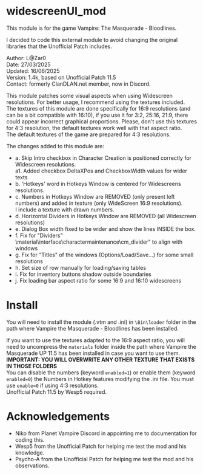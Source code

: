 # widescreenUI_mod

This module is for the game Vampire: The Masquerade - Bloodlines.

I decided to code this external module to avoid changing the original libraries that the Unofficial Patch includes.
 
Author: L@Zar0\
Date: 27/03/2025\
Updated: 16/06/2025\
Version: 1.4k, based on Unofficial Patch 11.5\
Contact: formerly ClanDLAN.net member, now in Discord.

This module patches some visual aspects when using Widescreen resolutions. For better usage, I recommend using the textures included.\
The textures of this module are done specifically for 16:9 resolutions (and can be a bit compatible with 16:10), if you use it for 3:2, 25:16, 21:9, there could appear incorrect graphical proportions. Please, don't use this textures for 4:3 resolution, the default textures work well with that aspect ratio.\
The default textures of the game are prepared for 4:3 resolutions.

 The changes added to this module are:
* a.  Skip Intro checkbox in Character Creation is positioned correctly for Widescreen resolutions.\
  a1. Added checkbox DeltaXPos and CheckboxWidth values for wider texts
* b.	'Hotkeys' word in Hotkeys Window is centered for Widescreens resolutions.
* c.  Numbers in Hotkeys Window are REMOVED (only present left numbers) and added in texture (only WideScreen 16:9 resolutions).\
      I include a texture with drawn numbers.
* d.  Horizontal Dividers in Hotkeys Window are REMOVED (all Widescreen resolutions)
* e.  Dialog Box width fixed to be wider and show the lines INSIDE the box.
* f.  Fix for "Dividers" \material\interface\charactermaintenance\cm_divider" to align with windows
* g.  Fix for "Titles" of the windows (Options/Load/Save...) for some small resolutions
* h.  Set size of row manually for loading/saving tables
* i.  Fix for inventory buttons shadow outside boundaries
* j.	 Fix loading bar aspect ratio for some 16:9 and 16:10 widescreens

# Install

You will need to install the module (.vtm and .ini) in `\Bin\loader` folder in the path where Vampire the Masquerade - Bloodlines has been installed.

If you want to use the textures adapted to the 16:9 aspect ratio, you will need to uncompress the `materials` folder inside the path where Vampire the Masquerade UP 11.5 has been installed in case you want to use them.\
**IMPORTANT: YOU WILL OVERWRITE ANY OTHER TEXTURE THAT EXISTS IN THOSE FOLDERS**\
You can disable the numbers (keyword `enabled=1`) or enable them (keyword `enabled=0`) the Numbers in Hotkey features modifying the .ini file. You must use `enable=0` if using 4:3 resolutions.\
Unofficial Patch 11.5 by Wesp5 required.

# Acknowledgements
+ Niko from Planet Vampire Discord in appointing me to documentation for coding this.
+ Wesp5 from the Unofficial Patch for helping me test the mod and his knowledge.
+ Psycho-A from the Unofficial Patch for helping me test the mod and his observations.
